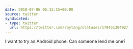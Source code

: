 ```yaml
---
date: 2010-07-06 05:13:15+00:00
source: twitter
syndicated:
- type: twitter
  url: https://twitter.com/roytang/statuses/17845130492/
---
```


I want to try an Android phone. Can someone lend me one?